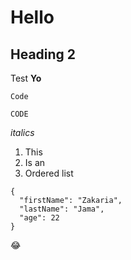 # Hello
## Heading 2

Test
**Yo**

`Code`

```CODE```

*italics*

1. This
2. Is an  
3. Ordered list

```
{
  "firstName": "Zakaria",
  "lastName": "Jama",
  "age": 22
}
```

:joy: